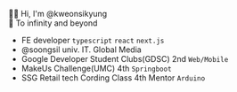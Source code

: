 👋🏻 Hi, I'm @kweonsikyung </br>
👀 To infinity and beyond
 
 - FE developer `typescript` `react`  `next.js`  
 - @soongsil univ. IT. Global Media
 - Google Developer Student Clubs(GDSC) 2nd `Web/Mobile` 
 - MakeUs Challenge(UMC) 4th `Springboot`
 - SSG Retail tech Cording Class 4th Mentor `Arduino`

